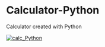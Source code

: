 # Calculator-Python
Calculator created with Python

<a href="https://imgbb.com/"><img src="https://image.ibb.co/h4ijYH/calc_Python.png" alt="calc_Python" border="0"></a>
